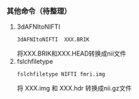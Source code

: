 ### 其他命令（待整理）
1. 3dAFNItoNIFTI 
    ```
    3dAFNItoNIFTI  XXX.BRIK
    ```
    将XXX.BRIK和XXX.HEAD转换成nii文件
2. fslchfiletype 
    ```
    fslchfiletype NIFTI fmri.img
    ```
    将 XXX.img 和 XXX.hdr 转换成nii.gz文件